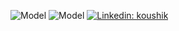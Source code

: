 ![Model](https://github-readme-stats.vercel.app/api?username=koushiksr&theme=synthwave&show_icons=true&count_private=true%20%E2%80%9CKoushik%E2%80%99%20GitHub%20Stats)
![Model](https://github-readme-stats.vercel.app/api/top-langs/?username=koushiksr&theme=synthwave%20%E2%80%9Ckoushik%E2%80%99%20Top%20Languages%20Card%E2%80%9D)
[![Linkedin: koushik](https://img.shields.io/badge/-koushiksr-blue?style=flat-square&logo=Linkedin&logoColor=white&link=https://www.linkedin.com/in/koushiksr/)](https://www.linkedin.com/in/koushiksr/)

